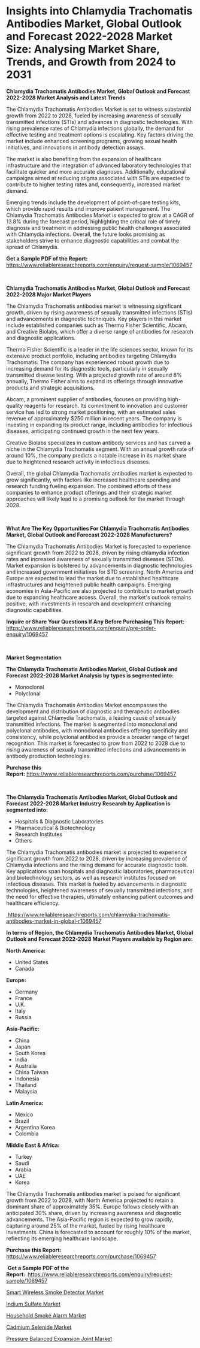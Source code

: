 <p><h1>Insights into Chlamydia Trachomatis Antibodies Market, Global Outlook and Forecast 2022-2028 Market Size: Analysing Market Share, Trends, and Growth from 2024 to 2031</h1></p><p><strong>Chlamydia Trachomatis Antibodies Market, Global Outlook and Forecast 2022-2028 Market Analysis and Latest Trends</strong></p>
<p><p>The Chlamydia Trachomatis Antibodies Market is set to witness substantial growth from 2022 to 2028, fueled by increasing awareness of sexually transmitted infections (STIs) and advances in diagnostic technologies. With rising prevalence rates of Chlamydia infections globally, the demand for effective testing and treatment options is escalating. Key factors driving the market include enhanced screening programs, growing sexual health initiatives, and innovations in antibody detection assays.</p><p>The market is also benefiting from the expansion of healthcare infrastructure and the integration of advanced laboratory technologies that facilitate quicker and more accurate diagnoses. Additionally, educational campaigns aimed at reducing stigma associated with STIs are expected to contribute to higher testing rates and, consequently, increased market demand.</p><p>Emerging trends include the development of point-of-care testing kits, which provide rapid results and improve patient management. The Chlamydia Trachomatis Antibodies Market is expected to grow at a CAGR of 13.8% during the forecast period, highlighting the critical role of timely diagnosis and treatment in addressing public health challenges associated with Chlamydia infections. Overall, the future looks promising as stakeholders strive to enhance diagnostic capabilities and combat the spread of Chlamydia.</p></p>
<p><strong>Get a Sample PDF of the Report:&nbsp;</strong> <a href="https://www.reliableresearchreports.com/enquiry/request-sample/1069457">https://www.reliableresearchreports.com/enquiry/request-sample/1069457</a></p>
<p>&nbsp;</p>
<p><strong>Chlamydia Trachomatis Antibodies Market, Global Outlook and Forecast 2022-2028 Major Market Players</strong></p>
<p><p>The Chlamydia Trachomatis antibodies market is witnessing significant growth, driven by rising awareness of sexually transmitted infections (STIs) and advancements in diagnostic techniques. Key players in this market include established companies such as Thermo Fisher Scientific, Abcam, and Creative Biolabs, which offer a diverse range of antibodies for research and diagnostic applications.</p><p>Thermo Fisher Scientific is a leader in the life sciences sector, known for its extensive product portfolio, including antibodies targeting Chlamydia Trachomatis. The company has experienced robust growth due to increasing demand for its diagnostic tools, particularly in sexually transmitted disease testing. With a projected growth rate of around 8% annually, Thermo Fisher aims to expand its offerings through innovative products and strategic acquisitions.</p><p>Abcam, a prominent supplier of antibodies, focuses on providing high-quality reagents for research. Its commitment to innovation and customer service has led to strong market positioning, with an estimated sales revenue of approximately $250 million in recent years. The company is investing in expanding its product range, including antibodies for infectious diseases, anticipating continued growth in the next few years.</p><p>Creative Biolabs specializes in custom antibody services and has carved a niche in the Chlamydia Trachomatis segment. With an annual growth rate of around 10%, the company predicts a notable increase in its market share due to heightened research activity in infectious diseases.</p><p>Overall, the global Chlamydia Trachomatis antibodies market is expected to grow significantly, with factors like increased healthcare spending and research funding fueling expansion. The combined efforts of these companies to enhance product offerings and their strategic market approaches will likely lead to a promising outlook for the market through 2028.</p></p>
<p>&nbsp;</p>
<p><strong>What Are The Key Opportunities For Chlamydia Trachomatis Antibodies Market, Global Outlook and Forecast 2022-2028 Manufacturers?</strong></p>
<p><p>The Chlamydia Trachomatis Antibodies Market is forecasted to experience significant growth from 2022 to 2028, driven by rising chlamydia infection rates and increased awareness of sexually transmitted diseases (STDs). Market expansion is bolstered by advancements in diagnostic technologies and increased government initiatives for STD screening. North America and Europe are expected to lead the market due to established healthcare infrastructures and heightened public health campaigns. Emerging economies in Asia-Pacific are also projected to contribute to market growth due to expanding healthcare access. Overall, the market's outlook remains positive, with investments in research and development enhancing diagnostic capabilities.</p></p>
<p><strong>Inquire or Share Your Questions If Any Before Purchasing This Report:</strong> <a href="https://www.reliableresearchreports.com/enquiry/pre-order-enquiry/1069457">https://www.reliableresearchreports.com/enquiry/pre-order-enquiry/1069457</a></p>
<p>&nbsp;</p>
<p><strong>Market Segmentation</strong></p>
<p><strong>The Chlamydia Trachomatis Antibodies Market, Global Outlook and Forecast 2022-2028 Market Analysis by types is segmented into:</strong></p>
<p><ul><li>Monoclonal</li><li>Polyclonal</li></ul></p>
<p><p>The Chlamydia Trachomatis Antibodies Market encompasses the development and distribution of diagnostic and therapeutic antibodies targeted against Chlamydia Trachomatis, a leading cause of sexually transmitted infections. The market is segmented into monoclonal and polyclonal antibodies, with monoclonal antibodies offering specificity and consistency, while polyclonal antibodies provide a broader range of target recognition. This market is forecasted to grow from 2022 to 2028 due to rising awareness of sexually transmitted infections and advancements in antibody production technologies.</p></p>
<p><strong>Purchase this Report:&nbsp;</strong><a href="https://www.reliableresearchreports.com/purchase/1069457">https://www.reliableresearchreports.com/purchase/1069457</a></p>
<p>&nbsp;</p>
<p><strong>The Chlamydia Trachomatis Antibodies Market, Global Outlook and Forecast 2022-2028 Market Industry Research by Application is segmented into:</strong></p>
<p><ul><li>Hospitals & Diagnostic Laboratories</li><li>Pharmaceutical & Biotechnology</li><li>Research Institutes</li><li>Others</li></ul></p>
<p><p>The Chlamydia Trachomatis antibodies market is projected to experience significant growth from 2022 to 2028, driven by increasing prevalence of Chlamydia infections and the rising demand for accurate diagnostic tools. Key applications span hospitals and diagnostic laboratories, pharmaceutical and biotechnology sectors, as well as research institutes focused on infectious diseases. This market is fueled by advancements in diagnostic technologies, heightened awareness of sexually transmitted infections, and the need for effective therapies, ultimately enhancing patient outcomes and healthcare efficiency.</p></p>
<p><a href="https://www.reliableresearchreports.com/chlamydia-trachomatis-antibodies-market-in-global-r1069457">&nbsp;https://www.reliableresearchreports.com/chlamydia-trachomatis-antibodies-market-in-global-r1069457</a></p>
<p><strong>In terms of Region, the Chlamydia Trachomatis Antibodies Market, Global Outlook and Forecast 2022-2028 Market Players available by Region are:</strong></p>
<p>
    <p> <strong> North America: </strong>
        <ul>
            <li>United States</li>
            <li>Canada</li>
        </ul>
        </p> 
    <p> <strong> Europe: </strong>
        <ul>
            <li>Germany</li>
            <li>France</li>
            <li>U.K.</li>
            <li>Italy</li>
            <li>Russia</li>
        </ul>
        </p> 
    <p> <strong> Asia-Pacific: </strong>
        <ul>
            <li>China</li>
            <li>Japan</li>
            <li>South Korea</li>
            <li>India</li>
            <li>Australia</li>
            <li>China Taiwan</li>
            <li>Indonesia</li>
            <li>Thailand</li>
            <li>Malaysia</li>
        </ul>
        </p> 
    <p> <strong> Latin America: </strong>
        <ul>
            <li>Mexico</li>
            <li>Brazil</li>
            <li>Argentina Korea</li>
            <li>Colombia</li>
        </ul>
        </p> 
    <p> <strong> Middle East & Africa: </strong>
        <ul>
            <li>Turkey</li>
            <li>Saudi</li>
            <li>Arabia</li>
            <li>UAE</li>
            <li>Korea</li>
        </ul>
    </p>
    </p>
<p><p>The Chlamydia Trachomatis antibodies market is poised for significant growth from 2022 to 2028, with North America projected to retain a dominant share of approximately 35%. Europe follows closely with an anticipated 30% share, driven by increasing awareness and diagnostic advancements. The Asia-Pacific region is expected to grow rapidly, capturing around 25% of the market, fueled by rising healthcare investments. China is forecasted to account for roughly 10% of the market, reflecting its emerging healthcare landscape.</p></p>
<p><strong>Purchase this Report: </strong><a href="https://www.reliableresearchreports.com/purchase/1069457">https://www.reliableresearchreports.com/purchase/1069457</a></p>
<p>&nbsp;<strong>Get a Sample PDF of the Report:&nbsp;&nbsp;</strong><a href="https://www.reliableresearchreports.com/enquiry/request-sample/1069457">https://www.reliableresearchreports.com/enquiry/request-sample/1069457</a></p>
<p><strong></strong></p>
<p><p><a href="https://www.linkedin.com/pulse/emerging-opportunities-challenges-global-smart-wireless-smoke-0tige?trackingId=32o4dxqfRfOkB98eMTI5dQ%3D%3D">Smart Wireless Smoke Detector Market</a></p><p><a href="https://medium.com/@angelawalsh696/indium-sulfate-market-outlook-complete-industry-analysis-2024-to-2031-b8c58603c1a2">Indium Sulfate Market</a></p><p><a href="https://www.linkedin.com/pulse/strategic-roadmap-global-household-smoke-alarm-market-insights-yy2te?trackingId=HtJBmyS3SMaGywspP1g%2B2g%3D%3D">Household Smoke Alarm Market</a></p><p><a href="https://issuu.com/reportprime-2/docs/cadmium-selenide-market-size-2030.p_31fca4fce86a6b">Cadmium Selenide Market</a></p><p><a href="https://medium.com/@brandonkeller626/the-global-pressure-balanced-expansion-joint-market-is-at-the-forefront-of-innovation-driving-e5074a665dab">Pressure Balanced Expansion Joint Market</a></p></p>